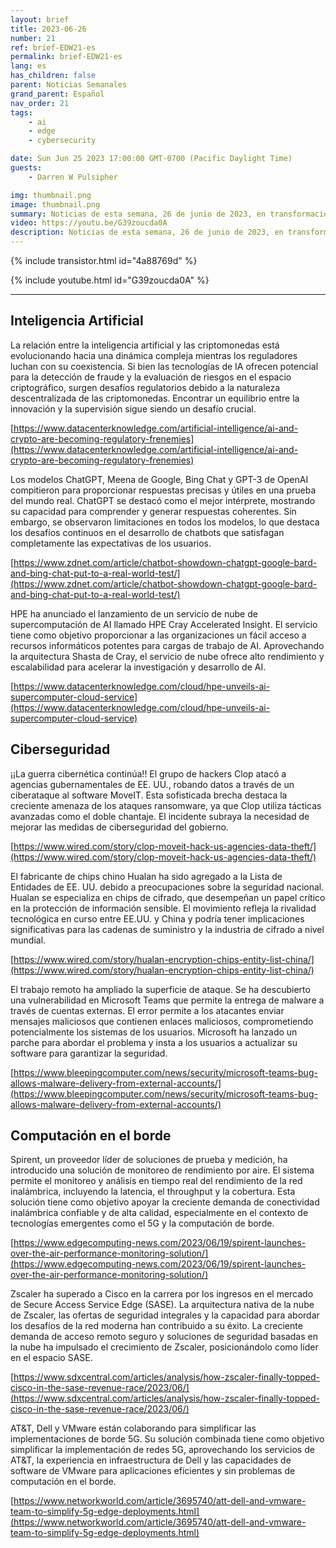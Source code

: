 ```yaml
---
layout: brief
title: 2023-06-26
number: 21
ref: brief-EDW21-es
permalink: brief-EDW21-es
lang: es
has_children: false
parent: Noticias Semanales
grand_parent: Español
nav_order: 21
tags:
    - ai
    - edge
    - cybersecurity

date: Sun Jun 25 2023 17:00:00 GMT-0700 (Pacific Daylight Time)
guests:
    - Darren W Pulsipher

img: thumbnail.png
image: thumbnail.png
summary: Noticias de esta semana, 26 de junio de 2023, en transformación digital, incluyendo aumento de ataques en la guerra cibernética, todo el mundo subiéndose al carro de la inteligencia artificial generativa y redes de área de radio virtualizadas.
video: https://youtu.be/G39zoucda0A
description: Noticias de esta semana, 26 de junio de 2023, en transformación digital, incluyendo aumento de ataques en la guerra cibernética, todo el mundo subiéndose al carro de la inteligencia artificial generativa y redes de área de radio virtualizadas.
---
```



{% include transistor.html id="4a88769d" %}



{% include youtube.html id="G39zoucda0A" %}


---

## Inteligencia Artificial

La relación entre la inteligencia artificial y las criptomonedas está evolucionando hacia una dinámica compleja mientras los reguladores luchan con su coexistencia. Si bien las tecnologías de IA ofrecen potencial para la detección de fraude y la evaluación de riesgos en el espacio criptográfico, surgen desafíos regulatorios debido a la naturaleza descentralizada de las criptomonedas. Encontrar un equilibrio entre la innovación y la supervisión sigue siendo un desafío crucial.

[https://www.datacenterknowledge.com/artificial-intelligence/ai-and-crypto-are-becoming-regulatory-frenemies](https://www.datacenterknowledge.com/artificial-intelligence/ai-and-crypto-are-becoming-regulatory-frenemies)

Los modelos ChatGPT, Meena de Google, Bing Chat y GPT-3 de OpenAI compitieron para proporcionar respuestas precisas y útiles en una prueba del mundo real. ChatGPT se destacó como el mejor intérprete, mostrando su capacidad para comprender y generar respuestas coherentes. Sin embargo, se observaron limitaciones en todos los modelos, lo que destaca los desafíos continuos en el desarrollo de chatbots que satisfagan completamente las expectativas de los usuarios.

[https://www.zdnet.com/article/chatbot-showdown-chatgpt-google-bard-and-bing-chat-put-to-a-real-world-test/](https://www.zdnet.com/article/chatbot-showdown-chatgpt-google-bard-and-bing-chat-put-to-a-real-world-test/)

HPE ha anunciado el lanzamiento de un servicio de nube de supercomputación de AI llamado HPE Cray Accelerated Insight. El servicio tiene como objetivo proporcionar a las organizaciones un fácil acceso a recursos informáticos potentes para cargas de trabajo de AI. Aprovechando la arquitectura Shasta de Cray, el servicio de nube ofrece alto rendimiento y escalabilidad para acelerar la investigación y desarrollo de AI.

[https://www.datacenterknowledge.com/cloud/hpe-unveils-ai-supercomputer-cloud-service](https://www.datacenterknowledge.com/cloud/hpe-unveils-ai-supercomputer-cloud-service)

## Ciberseguridad

¡¡La guerra cibernética continúa!! El grupo de hackers Clop atacó a agencias gubernamentales de EE. UU., robando datos a través de un ciberataque al software MoveIT. Esta sofisticada brecha destaca la creciente amenaza de los ataques ransomware, ya que Clop utiliza tácticas avanzadas como el doble chantaje. El incidente subraya la necesidad de mejorar las medidas de ciberseguridad del gobierno.

[https://www.wired.com/story/clop-moveit-hack-us-agencies-data-theft/](https://www.wired.com/story/clop-moveit-hack-us-agencies-data-theft/)

El fabricante de chips chino Hualan ha sido agregado a la Lista de Entidades de EE. UU. debido a preocupaciones sobre la seguridad nacional. Hualan se especializa en chips de cifrado, que desempeñan un papel crítico en la protección de información sensible. El movimiento refleja la rivalidad tecnológica en curso entre EE.UU. y China y podría tener implicaciones significativas para las cadenas de suministro y la industria de cifrado a nivel mundial.

[https://www.wired.com/story/hualan-encryption-chips-entity-list-china/](https://www.wired.com/story/hualan-encryption-chips-entity-list-china/)

El trabajo remoto ha ampliado la superficie de ataque. Se ha descubierto una vulnerabilidad en Microsoft Teams que permite la entrega de malware a través de cuentas externas. El error permite a los atacantes enviar mensajes maliciosos que contienen enlaces maliciosos, comprometiendo potencialmente los sistemas de los usuarios. Microsoft ha lanzado un parche para abordar el problema y insta a los usuarios a actualizar su software para garantizar la seguridad.

[https://www.bleepingcomputer.com/news/security/microsoft-teams-bug-allows-malware-delivery-from-external-accounts/](https://www.bleepingcomputer.com/news/security/microsoft-teams-bug-allows-malware-delivery-from-external-accounts/)

## Computación en el borde

Spirent, un proveedor líder de soluciones de prueba y medición, ha introducido una solución de monitoreo de rendimiento por aire. El sistema permite el monitoreo y análisis en tiempo real del rendimiento de la red inalámbrica, incluyendo la latencia, el throughput y la cobertura. Esta solución tiene como objetivo apoyar la creciente demanda de conectividad inalámbrica confiable y de alta calidad, especialmente en el contexto de tecnologías emergentes como el 5G y la computación de borde.

[https://www.edgecomputing-news.com/2023/06/19/spirent-launches-over-the-air-performance-monitoring-solution/](https://www.edgecomputing-news.com/2023/06/19/spirent-launches-over-the-air-performance-monitoring-solution/)

Zscaler ha superado a Cisco en la carrera por los ingresos en el mercado de Secure Access Service Edge (SASE). La arquitectura nativa de la nube de Zscaler, las ofertas de seguridad integrales y la capacidad para abordar los desafíos de la red moderna han contribuido a su éxito. La creciente demanda de acceso remoto seguro y soluciones de seguridad basadas en la nube ha impulsado el crecimiento de Zscaler, posicionándolo como líder en el espacio SASE.

[https://www.sdxcentral.com/articles/analysis/how-zscaler-finally-topped-cisco-in-the-sase-revenue-race/2023/06/](https://www.sdxcentral.com/articles/analysis/how-zscaler-finally-topped-cisco-in-the-sase-revenue-race/2023/06/)

AT&T, Dell y VMware están colaborando para simplificar las implementaciones de borde 5G. Su solución combinada tiene como objetivo simplificar la implementación de redes 5G, aprovechando los servicios de AT&T, la experiencia en infraestructura de Dell y las capacidades de software de VMware para aplicaciones eficientes y sin problemas de computación en el borde.

[https://www.networkworld.com/article/3695740/att-dell-and-vmware-team-to-simplify-5g-edge-deployments.html](https://www.networkworld.com/article/3695740/att-dell-and-vmware-team-to-simplify-5g-edge-deployments.html)


